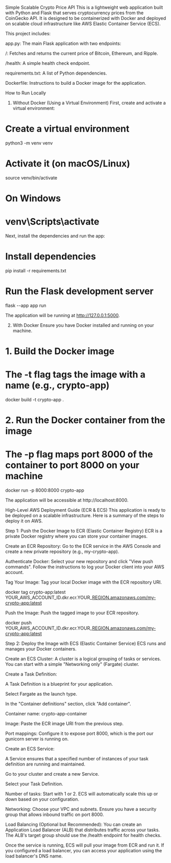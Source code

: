 Simple Scalable Crypto Price API
This is a lightweight web application built with Python and Flask that serves cryptocurrency prices from the CoinGecko API. It is designed to be containerized with Docker and deployed on scalable cloud infrastructure like AWS Elastic Container Service (ECS).

This project includes:

app.py: The main Flask application with two endpoints:

/: Fetches and returns the current price of Bitcoin, Ethereum, and Ripple.

/health: A simple health check endpoint.

requirements.txt: A list of Python dependencies.

Dockerfile: Instructions to build a Docker image for the application.

How to Run Locally
1. Without Docker (Using a Virtual Environment)
First, create and activate a virtual environment:

# Create a virtual environment
python3 -m venv venv

# Activate it (on macOS/Linux)
source venv/bin/activate

# On Windows
# venv\Scripts\activate

Next, install the dependencies and run the app:

# Install dependencies
pip install -r requirements.txt

# Run the Flask development server
flask --app app run

The application will be running at http://127.0.0.1:5000.

2. With Docker
Ensure you have Docker installed and running on your machine.

# 1. Build the Docker image
# The -t flag tags the image with a name (e.g., crypto-app)
docker build -t crypto-app .

# 2. Run the Docker container from the image
# The -p flag maps port 8000 of the container to port 8000 on your machine
docker run -p 8000:8000 crypto-app

The application will be accessible at http://localhost:8000.

High-Level AWS Deployment Guide (ECR & ECS)
This application is ready to be deployed on a scalable infrastructure. Here is a summary of the steps to deploy it on AWS.

Step 1: Push the Docker Image to ECR (Elastic Container Registry)
ECR is a private Docker registry where you can store your container images.

Create an ECR Repository: Go to the ECR service in the AWS Console and create a new private repository (e.g., my-crypto-app).

Authenticate Docker: Select your new repository and click "View push commands". Follow the instructions to log your Docker client into your AWS account.

Tag Your Image: Tag your local Docker image with the ECR repository URI.

docker tag crypto-app:latest YOUR_AWS_ACCOUNT_ID.dkr.ecr.YOUR_[REGION.amazonaws.com/my-crypto-app:latest](https://REGION.amazonaws.com/my-crypto-app:latest)

Push the Image: Push the tagged image to your ECR repository.

docker push YOUR_AWS_ACCOUNT_ID.dkr.ecr.YOUR_[REGION.amazonaws.com/my-crypto-app:latest](https://REGION.amazonaws.com/my-crypto-app:latest)

Step 2: Deploy the Image with ECS (Elastic Container Service)
ECS runs and manages your Docker containers.

Create an ECS Cluster: A cluster is a logical grouping of tasks or services. You can start with a simple "Networking only" (Fargate) cluster.

Create a Task Definition:

A Task Definition is a blueprint for your application.

Select Fargate as the launch type.

In the "Container definitions" section, click "Add container".

Container name: crypto-app-container

Image: Paste the ECR image URI from the previous step.

Port mappings: Configure it to expose port 8000, which is the port our gunicorn server is running on.

Create an ECS Service:

A Service ensures that a specified number of instances of your task definition are running and maintained.

Go to your cluster and create a new Service.

Select your Task Definition.

Number of tasks: Start with 1 or 2. ECS will automatically scale this up or down based on your configuration.

Networking: Choose your VPC and subnets. Ensure you have a security group that allows inbound traffic on port 8000.

Load Balancing (Optional but Recommended): You can create an Application Load Balancer (ALB) that distributes traffic across your tasks. The ALB's target group should use the /health endpoint for health checks.

Once the service is running, ECS will pull your image from ECR and run it. If you configured a load balancer, you can access your application using the load balancer's DNS name.
